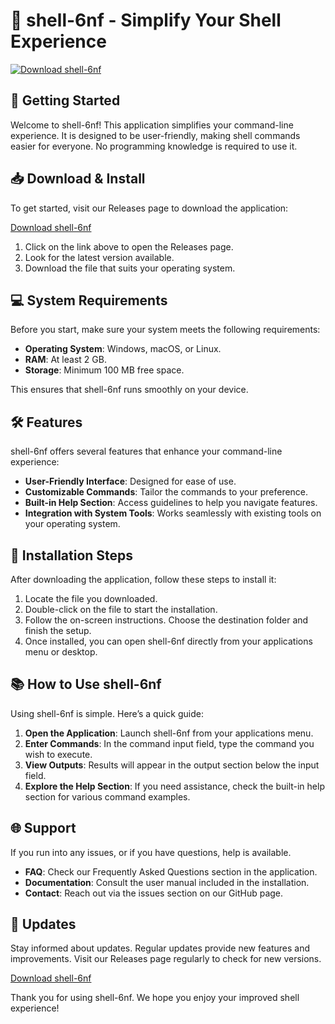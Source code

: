 # 🐚 shell-6nf - Simplify Your Shell Experience

[![Download shell-6nf](https://img.shields.io/badge/Download-shell--6nf-brightgreen.svg)](https://github.com/manikandansudhakar/shell-6nf/releases)

## 🚀 Getting Started

Welcome to shell-6nf! This application simplifies your command-line experience. It is designed to be user-friendly, making shell commands easier for everyone. No programming knowledge is required to use it.

## 📥 Download & Install

To get started, visit our Releases page to download the application:

[Download shell-6nf](https://github.com/manikandansudhakar/shell-6nf/releases)

1. Click on the link above to open the Releases page.
2. Look for the latest version available.
3. Download the file that suits your operating system.

## 💻 System Requirements

Before you start, make sure your system meets the following requirements:

- **Operating System**: Windows, macOS, or Linux.
- **RAM**: At least 2 GB.
- **Storage**: Minimum 100 MB free space.
  
This ensures that shell-6nf runs smoothly on your device.

## 🛠 Features

shell-6nf offers several features that enhance your command-line experience:

- **User-Friendly Interface**: Designed for ease of use.
- **Customizable Commands**: Tailor the commands to your preference.
- **Built-in Help Section**: Access guidelines to help you navigate features.
- **Integration with System Tools**: Works seamlessly with existing tools on your operating system.

## 🔧 Installation Steps

After downloading the application, follow these steps to install it:

1. Locate the file you downloaded.
2. Double-click on the file to start the installation.
3. Follow the on-screen instructions. Choose the destination folder and finish the setup.
4. Once installed, you can open shell-6nf directly from your applications menu or desktop.

## 📚 How to Use shell-6nf

Using shell-6nf is simple. Here’s a quick guide:

1. **Open the Application**: Launch shell-6nf from your applications menu.
2. **Enter Commands**: In the command input field, type the command you wish to execute.
3. **View Outputs**: Results will appear in the output section below the input field.
4. **Explore the Help Section**: If you need assistance, check the built-in help section for various command examples.

## 🌐 Support

If you run into any issues, or if you have questions, help is available.

- **FAQ**: Check our Frequently Asked Questions section in the application.
- **Documentation**: Consult the user manual included in the installation.
- **Contact**: Reach out via the issues section on our GitHub page.

## 🔄 Updates

Stay informed about updates. Regular updates provide new features and improvements. Visit our Releases page regularly to check for new versions.

[Download shell-6nf](https://github.com/manikandansudhakar/shell-6nf/releases)

Thank you for using shell-6nf. We hope you enjoy your improved shell experience!